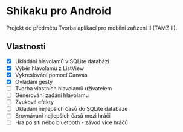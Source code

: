 # Shikaku pro Android
Projekt do předmětu Tvorba aplikací pro mobilní zařízení II (TAMZ II).

## Vlastnosti
- [x] Ukládání hlavolamů v SQLite databázi
- [x] Výběr hlavolamu z ListView
- [x] Vykreslování pomocí Canvas
- [x] Ovládání gesty
- [ ] Tvorba vlastních hlavolamů uživatelem
- [ ] Generování zadání hlavolamu
- [ ] Zvukové efekty
- [ ] Ukládání nejlepších časů do SQLite databáze
- [ ] Srovnávání nejlepších časů mezi hráči
- [ ] Hra po síti nebo bluetooth - závod více hráčů
